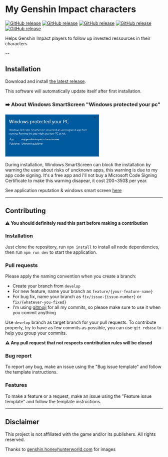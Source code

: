 # My Genshin Impact characters

[![GitHub release](https://img.shields.io/badge/Version-2.0.5-blue)](https://github.com/MatthieuLepers/my-genshin-impact-characters/releases/latest)
[![GitHub release](https://img.shields.io/badge/Platform-Windows-orange)](https://www.gnu.org/licenses/gpl-3.0.en.html)
[![GitHub release](https://img.shields.io/badge/Node-16.20.2-green)](https://nodejs.org/download/release/v16.20.2/)
[![GitHub release](https://img.shields.io/badge/License-GNU%20GPLv3-blue)](https://www.gnu.org/licenses/gpl-3.0.en.html)
[![GitHub release](https://img.shields.io/badge/Virustotal%20analysis-undetected-green)](https://www.virustotal.com/gui/file/ee8f7479f96bcab106d1fdb7ebdf1a8e14e94320f1cfc8f1e722f258d74f5549?nocache=1)

Helps Genshin Impact players to follow up invested ressources in their characters

--

## Installation

Download and install [the latest release](https://github.com/MatthieuLepers/my-genshin-impact-characters/releases/latest).

This software will automatically update itself after first installation.

### ➡️ About Windows SmartScreen "Windows protected your pc"

<img src="src/renderer/public/img/windows-smartscreen.jpg" width="300px" alt="Windows Smart Screen">

During installation, Windows SmartScreen can block the installation by warning the user about risks of uncknown apps, this warning is due to my app code signing. It's a free app and i'll not buy a Microsoft Code Signing Certificate to make this warning disapear, it cost 200~350$ per year.

See application reputation & windows smart screen [here](https://www.digicert.com/dc/ms-smartscreen-application-reputation/)

---

## Contributing
**⚠️ You should definitely read this part before making a contribution**

### Installation
Just clone the repository, run `npm install` to install all node dependencies, then run `npm run dev` to start the application.

### Pull requests
Please apply the naming convention when you create a branch:
- Create your branch from `develop`
- For new feature, name your branch as `feature/{your-feature-name}`
- For bug fix, name your branch as `fix/issue-{issue-number}` or `fix/{whatever-you-fixed}`
- I'm using [gitmoji](https://gitmoji.dev/) for all my commits, so please make sure to use it when you commit anything

Use `develop` branch as target branch for your pull requests. To contribute properly, try to have as few commits as possible, you can use `git rebase` to help you group your commits.

**⚠️ Any pull request that not respects contribution rules will be closed**

### Bug report
To report any bug, make an issue using the "Bug issue template" and follow the template instructions.

### Features
To make a feature or a request, make an issue using the "Feature issue template" and follow the template instructions.

---

## Disclaimer
This project is not affiliated with the game and/or its publishers. All rights reserved.

Thanks to [genshin.honeyhunterworld.com](https://genshin.honeyhunterworld.com/) for images
